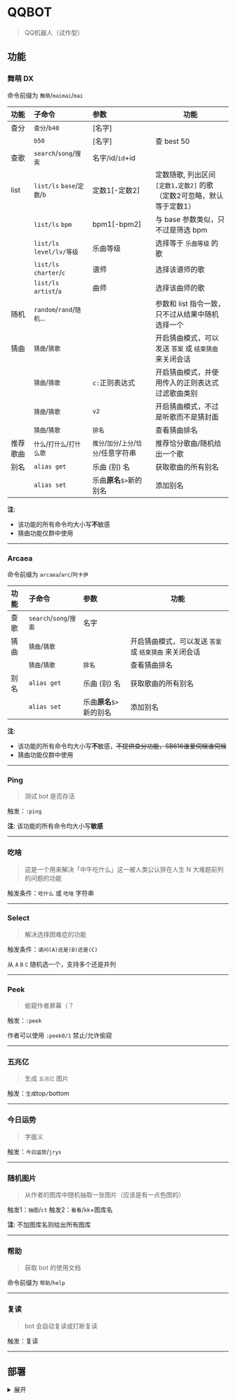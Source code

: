 # QQBOT

> QQ机器人（试作型）

## 功能

### 舞萌 DX

命令前缀为 `舞萌`/`maimai`/`mai`

| 功能   | 子命令                       | 参数                        | 功能                                              |
|:-----|:--------------------------|:--------------------------|-------------------------------------------------|
| 查分   | `查分`/`b40`                | [名字]                      |                                                 |
|      | `b50`                     | [名字]                      | 查 best 50                                       |
| 查歌   | `search`/`song`/`搜索`      | 名字/id/`id`+id             |                                                 | 
| list | `list/ls` `base`/`定数`/`b` | 定数1[-定数2]                 | 定数随歌, 列出区间 `[定数1,定数2]` 的歌 <br/>（定数2可忽略，默认等于定数1） |
|      | `list/ls` `bpm`           | bpm1[-bpm2]               | 与 base 参数类似，只不过是筛选 bpm                          |
|      | `list/ls` `level/lv/等级`   | 乐曲等级                      | 选择等于 `乐曲等级` 的歌                                  |
|      | `list/ls` `charter`/`c`   | 谱师                        | 选择该谱师的歌                                         |
|      | `list/ls` `artist`/`a`    | 曲师                        | 选择该曲师的歌                                         |
| 随机   | `random`/`rand`/`随机`...   |                           | 参数和 list 指令一致，只不过从结果中随机选择一个                     |
| 猜曲   | `猜曲`/`猜歌`                 |                           | 开启猜曲模式，可以发送 `答案` 或 `结束猜曲` 来关闭会话                 |
|      | `猜曲`/`猜歌`                 | `c:`正则表达式                 | 开启猜曲模式，并使用传入的正则表达式过滤歌曲类别                        |
|      | `猜曲`/`猜歌`                 | `v2`                      | 开启猜曲模式，不过是听歌而不是猜封面                              |
|      | `猜曲`/`猜歌`                 | `排名`                      | 查看猜曲排名                                          |
| 推荐歌曲 | `什么`/`打什么`/`打什么歌`         | `推分`/`加分`/`上分`/`恰分`/任意字符串 | 推荐恰分歌曲/随机给出一个歌                                  |
| 别名   | `alias get`               | 乐曲 (别) 名                  | 获取歌曲的所有别名                                       |
|      | `alias set`               | 乐曲**原名**`$>`新的别名          | 添加别名                                            |

**注**: 
- 该功能的所有命令均大小写**不**敏感
- 猜曲功能仅群中使用

---

### Arcaea


命令前缀为 `arcaea`/`arc`/`阿卡伊`

| 功能     | 子命令                   | 参数               | 功能                              |
|:-------|:----------------------|:-----------------|---------------------------------|
| 查歌 | `search`/`song`/`搜索`  | 名字               |                                 | 
| 猜曲     | `猜曲`/`猜歌`             |                  | 开启猜曲模式，可以发送 `答案` 或 `结束猜曲` 来关闭会话 |
|        | `猜曲`/`猜歌`             | `排名`              | 查看猜曲排名                          |
| 别名     | `alias get`           | 乐曲 (别) 名         | 获取歌曲的所有别名                       |
|        | `alias set`           | 乐曲**原名**`$>`新的别名 | 添加别名                            |

**注**: 
- 该功能的所有命令均大小写**不**敏感，~~不提供查分功能，SB616谁爱伺候谁伺候~~
- 猜曲功能仅群中使用

---

### Ping

> 测试 bot 是否存活

  触发：`:ping`

**注**: 该功能的所有命令均大小写**敏感**

---

### 吃啥

> 这是一个用来解决「中午吃什么」这一被人类公认排在人生 N 大难题前列的问题的功能

触发条件：`吃什么` 或 `吃啥` 字符串

---

### Select

> 解决选择困难症的功能

触发条件：`请问(A)还是(B)还是(C)`

从 `A` `B` `C` 随机选一个，支持多个还是并列

---

### Peek

> 偷窥作者屏幕（？

触发：`:peek`

作者可以使用 `:peek0/1` 禁止/允许偷窥

---

### 五兆亿

> 生成 `五兆亿` 图片

触发：`生成`top`/`bottom

---

### 今日运势

> 字面义

触发：`今日运势`/`jrys`

---

### 随机图片

> 从作者的图库中随机抽取一张图片（应该是有一点色图的）

触发1：`抽图`/`ct`
触发2：`看看`/`kk`+图库名

**注**: 不加图库名则给出所有图库

---

### 帮助

> 获取 bot 的使用文档

命令前缀为 `帮助`/`help`

---

### 复读

> bot 会自动复读或打断复读

触发：复读

---

### 

## 部署

<details>
<summary> 展开 </summary>

1. 部署 mcl
2. 在 mcl 里登陆 bot
3. 改 App.config
4. 修改图库插件的路径
5. 配置数据库 (entity framework标准操作)
6. 运行，命令行参数如下（顺序敏感）：
   1. [Mirai-API-http](https://github.com/project-mirai/mirai-api-http) 的服务地址，如 `http://127.0.0.1:8080`
   2. bot 的账号，如 `123456789`
   3. Mirai-API-http 的认证密钥，如 <https://github.com/project-mirai/mirai-api-http#settingyml%E6%A8%A1%E6%9D%BF> 中的 `verifyKey`

</details>
